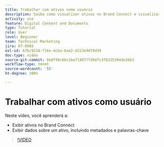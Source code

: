 ```yaml
---
title: Trabalhar com ativos como usuário
description: Saiba como visualizar ativos no Brand Connect e visualizar dados sobre um ativo, incluindo metadados e palavras-chave no [!UICONTROL DAM do Workfront].
activity: use
feature: Digital Content and Documents
type: Tutorial
role: User
level: Beginner
team: Technical Marketing
jira: KT-8985
exl-id: 67bc9228-f16e-4cba-bae2-d223e9d79d39
doc-type: video
source-git-commit: bbdf99c6bc1be714077fd94fc3f8325394de36b3
workflow-type: tm+mt
source-wordcount: '55'
ht-degree: 100%

---
```


# Trabalhar com ativos como usuário

Neste vídeo, você aprenderá a:

* Exibir ativos no Brand Connect
* Exibir dados sobre um ativo, incluindo metadados e palavras-chave

>[!VIDEO](https://video.tv.adobe.com/v/3418744/?quality=12&learn=on&enablevpops=1&captions=por_br)
